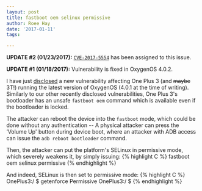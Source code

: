 ```yaml
---
layout: post
title: fastboot oem selinux permissive
author: Roee Hay
date: '2017-01-11'
tags:

---
```


**UPDATE #2 (01/23/2017):** [`CVE-2017-5554`](https://www.cve.mitre.org/cgi-bin/cvename.cgi?name=CVE-2017-5554) has been assigned to this issue.

**UPDATE #1 (01/18/2017):** Vulnerability is fixed in OxygenOS 4.0.2.

I have just [disclosed] a new vulnerability affecting One Plus 3 (and ~~maybe~~ 3T!) running the latest version of OxygenOS (4.0.1 at the time of writing).
Similarly to our other recently disclosed vulnerabilities, One Plus 3's bootloader has an unsafe `fastboot oem` command which is available even if the bootloader is locked.

The attacker can reboot the device into the `fastboot` mode, which could be done without any authentication -- A physical attacker can press the ‘Volume Up' button during device boot, where an attacker with ADB access can issue the `adb reboot bootloader` command.

Then, the attacker can put the platform's SELinux in permissive mode, which severely weakens it,  by simply issuing:
{% highlight C %}
fastboot oem selinux permissive
{% endhighlight %}


And indeed, SELinux is then set to permissive mode:
{% highlight C %}
OnePlus3:/ $ getenforce
Permissive
OnePlus3:/ $
{% endhighlight %}

[disclosed]: https://exchange.xforce.ibmcloud.com/collection/OnePlus-3-fastboot-oem-selinux-permissive-Vulnerability-38e7db09736c14198da23163cb9aa112 "disclosed"
